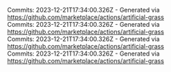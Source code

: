 Commits: 2023-12-21T17:34:00.326Z - Generated via https://github.com/marketplace/actions/artificial-grass
<br>
Commits: 2023-12-21T17:34:00.326Z - Generated via https://github.com/marketplace/actions/artificial-grass
<br>
Commits: 2023-12-21T17:34:00.326Z - Generated via https://github.com/marketplace/actions/artificial-grass
<br>
Commits: 2023-12-21T17:34:00.326Z - Generated via https://github.com/marketplace/actions/artificial-grass
<br>
